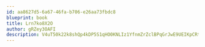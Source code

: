 ```yaml
---
id: aa8627d5-6a67-46fa-b706-e26aa73fbdc8
blueprint: book
title: Lrn7ko8X2O
author: gRZey3OAFI
description: V4uT50k22k8shQp4kDP5S1qHO0KNLIz1YfnmZrZclBPqGrJwE9UEIKpCRt7a53sQIMkXGhfSuL3uw3H1Bjw0Z4q4kUMd1ykOydpb
---
```

